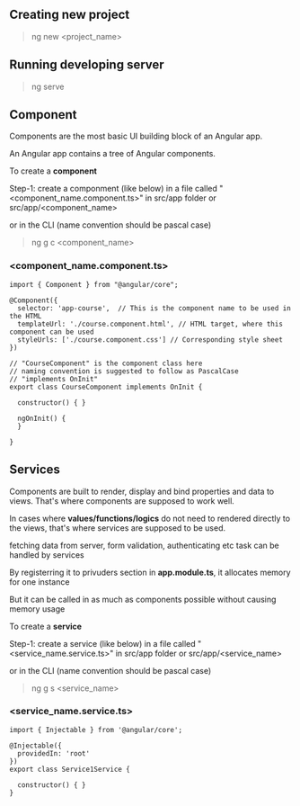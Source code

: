## **Creating new project**
> ng new <project_name>

## **Running developing server** 
> ng serve 

## **Component**
Components are the most basic UI building block of an Angular app.

An Angular app contains a tree of Angular components.

To create a **component** 

Step-1: create a componment (like below) in a file called "<component_name.component.ts>" in src/app folder or src/app/<component_name>

or in the CLI (name convention should be pascal case)

> ng g c <component_name>

### **<component_name.component.ts>**
    import { Component } from "@angular/core";

    @Component({
      selector: 'app-course',  // This is the component name to be used in the HTML
      templateUrl: './course.component.html', // HTML target, where this component can be used
      styleUrls: ['./course.component.css'] // Corresponding style sheet
    })

    // "CourseComponent" is the component class here
    // naming convention is suggested to follow as PascalCase
    // "implements OnInit"
    export class CourseComponent implements OnInit {

      constructor() { }

      ngOnInit() {
      }

    }

## **Services**
Components are built to render, display and bind properties and data to views. That's where components are supposed to work well. 

In cases where **values/functions/logics** do not need to rendered directly to the views, that's where services are supposed to be used.

fetching data from server, form validation, authenticating etc task can be handled by services

By registerring it to privuders section in **app.module.ts**, it allocates memory for one instance

But it can be called in as much as components possible without causing memory usage

To create a **service** 

Step-1: create a service (like below) in a file called "<service_name.service.ts>" in src/app folder or src/app/<service_name>

or in the CLI (name convention should be pascal case)

> ng g s <service_name>

### **<service_name.service.ts>**
    import { Injectable } from '@angular/core';

    @Injectable({
      providedIn: 'root'
    })
    export class Service1Service {

      constructor() { }
    }